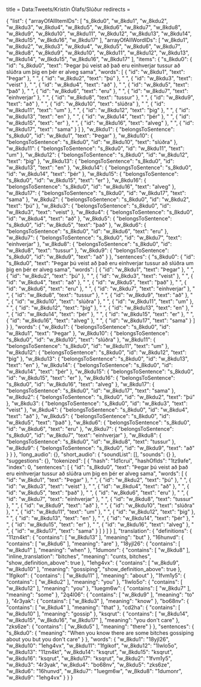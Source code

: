 title = Data:Tweets/Kristín Ólafs/Slúður
redirects =
>>>>

{
    "list": {
        "arrayOfAllItemIDs": [
            "s_8kdu0",
            "w_8kdu1",
            "w_8kdu2",
            "w_8kdu3",
            "w_8kdu4",
            "w_8kdu5",
            "w_8kdu6",
            "w_8kdu7",
            "w_8kdu8",
            "w_8kdu9",
            "w_8kdu10",
            "w_8kdu11",
            "w_8kdu12",
            "w_8kdu13",
            "w_8kdu14",
            "w_8kdu15",
            "w_8kdu16",
            "w_8kdu17"
        ],
        "arrayOfAllWordIDs": [
            "w_8kdu1",
            "w_8kdu2",
            "w_8kdu3",
            "w_8kdu4",
            "w_8kdu5",
            "w_8kdu6",
            "w_8kdu7",
            "w_8kdu8",
            "w_8kdu9",
            "w_8kdu10",
            "w_8kdu11",
            "w_8kdu12",
            "w_8kdu13",
            "w_8kdu14",
            "w_8kdu15",
            "w_8kdu16",
            "w_8kdu17"
        ],
        "items": {
            "s_8kdu0": {
                "id": "s_8kdu0",
                "text": "Þegar þú veist að það eru einhverjar tussur að slúðra um þig en þér er alveg sama",
                "words": [
                    {
                        "id": "w_8kdu1",
                        "text": "Þegar"
                    },
                    " ",
                    {
                        "id": "w_8kdu2",
                        "text": "þú"
                    },
                    " ",
                    {
                        "id": "w_8kdu3",
                        "text": "veist"
                    },
                    " ",
                    {
                        "id": "w_8kdu4",
                        "text": "að"
                    },
                    " ",
                    {
                        "id": "w_8kdu5",
                        "text": "það"
                    },
                    " ",
                    {
                        "id": "w_8kdu6",
                        "text": "eru"
                    },
                    " ",
                    {
                        "id": "w_8kdu7",
                        "text": "einhverjar"
                    },
                    " ",
                    {
                        "id": "w_8kdu8",
                        "text": "tussur"
                    },
                    " ",
                    {
                        "id": "w_8kdu9",
                        "text": "að"
                    },
                    " ",
                    {
                        "id": "w_8kdu10",
                        "text": "slúðra"
                    },
                    " ",
                    {
                        "id": "w_8kdu11",
                        "text": "um"
                    },
                    " ",
                    {
                        "id": "w_8kdu12",
                        "text": "þig"
                    },
                    " ",
                    {
                        "id": "w_8kdu13",
                        "text": "en"
                    },
                    " ",
                    {
                        "id": "w_8kdu14",
                        "text": "þér"
                    },
                    " ",
                    {
                        "id": "w_8kdu15",
                        "text": "er"
                    },
                    " ",
                    {
                        "id": "w_8kdu16",
                        "text": "alveg"
                    },
                    " ",
                    {
                        "id": "w_8kdu17",
                        "text": "sama"
                    }
                ]
            },
            "w_8kdu1": {
                "belongsToSentence": "s_8kdu0",
                "id": "w_8kdu1",
                "text": "Þegar"
            },
            "w_8kdu10": {
                "belongsToSentence": "s_8kdu0",
                "id": "w_8kdu10",
                "text": "slúðra"
            },
            "w_8kdu11": {
                "belongsToSentence": "s_8kdu0",
                "id": "w_8kdu11",
                "text": "um"
            },
            "w_8kdu12": {
                "belongsToSentence": "s_8kdu0",
                "id": "w_8kdu12",
                "text": "þig"
            },
            "w_8kdu13": {
                "belongsToSentence": "s_8kdu0",
                "id": "w_8kdu13",
                "text": "en"
            },
            "w_8kdu14": {
                "belongsToSentence": "s_8kdu0",
                "id": "w_8kdu14",
                "text": "þér"
            },
            "w_8kdu15": {
                "belongsToSentence": "s_8kdu0",
                "id": "w_8kdu15",
                "text": "er"
            },
            "w_8kdu16": {
                "belongsToSentence": "s_8kdu0",
                "id": "w_8kdu16",
                "text": "alveg"
            },
            "w_8kdu17": {
                "belongsToSentence": "s_8kdu0",
                "id": "w_8kdu17",
                "text": "sama"
            },
            "w_8kdu2": {
                "belongsToSentence": "s_8kdu0",
                "id": "w_8kdu2",
                "text": "þú"
            },
            "w_8kdu3": {
                "belongsToSentence": "s_8kdu0",
                "id": "w_8kdu3",
                "text": "veist"
            },
            "w_8kdu4": {
                "belongsToSentence": "s_8kdu0",
                "id": "w_8kdu4",
                "text": "að"
            },
            "w_8kdu5": {
                "belongsToSentence": "s_8kdu0",
                "id": "w_8kdu5",
                "text": "það"
            },
            "w_8kdu6": {
                "belongsToSentence": "s_8kdu0",
                "id": "w_8kdu6",
                "text": "eru"
            },
            "w_8kdu7": {
                "belongsToSentence": "s_8kdu0",
                "id": "w_8kdu7",
                "text": "einhverjar"
            },
            "w_8kdu8": {
                "belongsToSentence": "s_8kdu0",
                "id": "w_8kdu8",
                "text": "tussur"
            },
            "w_8kdu9": {
                "belongsToSentence": "s_8kdu0",
                "id": "w_8kdu9",
                "text": "að"
            }
        },
        "sentences": {
            "s_8kdu0": {
                "id": "s_8kdu0",
                "text": "Þegar þú veist að það eru einhverjar tussur að slúðra um þig en þér er alveg sama",
                "words": [
                    {
                        "id": "w_8kdu1",
                        "text": "Þegar"
                    },
                    " ",
                    {
                        "id": "w_8kdu2",
                        "text": "þú"
                    },
                    " ",
                    {
                        "id": "w_8kdu3",
                        "text": "veist"
                    },
                    " ",
                    {
                        "id": "w_8kdu4",
                        "text": "að"
                    },
                    " ",
                    {
                        "id": "w_8kdu5",
                        "text": "það"
                    },
                    " ",
                    {
                        "id": "w_8kdu6",
                        "text": "eru"
                    },
                    " ",
                    {
                        "id": "w_8kdu7",
                        "text": "einhverjar"
                    },
                    " ",
                    {
                        "id": "w_8kdu8",
                        "text": "tussur"
                    },
                    " ",
                    {
                        "id": "w_8kdu9",
                        "text": "að"
                    },
                    " ",
                    {
                        "id": "w_8kdu10",
                        "text": "slúðra"
                    },
                    " ",
                    {
                        "id": "w_8kdu11",
                        "text": "um"
                    },
                    " ",
                    {
                        "id": "w_8kdu12",
                        "text": "þig"
                    },
                    " ",
                    {
                        "id": "w_8kdu13",
                        "text": "en"
                    },
                    " ",
                    {
                        "id": "w_8kdu14",
                        "text": "þér"
                    },
                    " ",
                    {
                        "id": "w_8kdu15",
                        "text": "er"
                    },
                    " ",
                    {
                        "id": "w_8kdu16",
                        "text": "alveg"
                    },
                    " ",
                    {
                        "id": "w_8kdu17",
                        "text": "sama"
                    }
                ]
            }
        },
        "words": {
            "w_8kdu1": {
                "belongsToSentence": "s_8kdu0",
                "id": "w_8kdu1",
                "text": "Þegar"
            },
            "w_8kdu10": {
                "belongsToSentence": "s_8kdu0",
                "id": "w_8kdu10",
                "text": "slúðra"
            },
            "w_8kdu11": {
                "belongsToSentence": "s_8kdu0",
                "id": "w_8kdu11",
                "text": "um"
            },
            "w_8kdu12": {
                "belongsToSentence": "s_8kdu0",
                "id": "w_8kdu12",
                "text": "þig"
            },
            "w_8kdu13": {
                "belongsToSentence": "s_8kdu0",
                "id": "w_8kdu13",
                "text": "en"
            },
            "w_8kdu14": {
                "belongsToSentence": "s_8kdu0",
                "id": "w_8kdu14",
                "text": "þér"
            },
            "w_8kdu15": {
                "belongsToSentence": "s_8kdu0",
                "id": "w_8kdu15",
                "text": "er"
            },
            "w_8kdu16": {
                "belongsToSentence": "s_8kdu0",
                "id": "w_8kdu16",
                "text": "alveg"
            },
            "w_8kdu17": {
                "belongsToSentence": "s_8kdu0",
                "id": "w_8kdu17",
                "text": "sama"
            },
            "w_8kdu2": {
                "belongsToSentence": "s_8kdu0",
                "id": "w_8kdu2",
                "text": "þú"
            },
            "w_8kdu3": {
                "belongsToSentence": "s_8kdu0",
                "id": "w_8kdu3",
                "text": "veist"
            },
            "w_8kdu4": {
                "belongsToSentence": "s_8kdu0",
                "id": "w_8kdu4",
                "text": "að"
            },
            "w_8kdu5": {
                "belongsToSentence": "s_8kdu0",
                "id": "w_8kdu5",
                "text": "það"
            },
            "w_8kdu6": {
                "belongsToSentence": "s_8kdu0",
                "id": "w_8kdu6",
                "text": "eru"
            },
            "w_8kdu7": {
                "belongsToSentence": "s_8kdu0",
                "id": "w_8kdu7",
                "text": "einhverjar"
            },
            "w_8kdu8": {
                "belongsToSentence": "s_8kdu0",
                "id": "w_8kdu8",
                "text": "tussur"
            },
            "w_8kdu9": {
                "belongsToSentence": "s_8kdu0",
                "id": "w_8kdu9",
                "text": "að"
            }
        }
    },
    "long_audio": {},
    "short_audio": {
        "soundList": [],
        "sounds": {}
    },
    "suggestions": {},
    "tokenized": [
        {
            "hash": "1d1crui",
            "hashOfIds": "1tz9afe",
            "index": 0,
            "sentences": [
                {
                    "id": "s_8kdu0",
                    "text": "Þegar þú veist að það eru einhverjar tussur að slúðra um þig en þér er alveg sama",
                    "words": [
                        {
                            "id": "w_8kdu1",
                            "text": "Þegar"
                        },
                        " ",
                        {
                            "id": "w_8kdu2",
                            "text": "þú"
                        },
                        " ",
                        {
                            "id": "w_8kdu3",
                            "text": "veist"
                        },
                        " ",
                        {
                            "id": "w_8kdu4",
                            "text": "að"
                        },
                        " ",
                        {
                            "id": "w_8kdu5",
                            "text": "það"
                        },
                        " ",
                        {
                            "id": "w_8kdu6",
                            "text": "eru"
                        },
                        " ",
                        {
                            "id": "w_8kdu7",
                            "text": "einhverjar"
                        },
                        " ",
                        {
                            "id": "w_8kdu8",
                            "text": "tussur"
                        },
                        " ",
                        {
                            "id": "w_8kdu9",
                            "text": "að"
                        },
                        " ",
                        {
                            "id": "w_8kdu10",
                            "text": "slúðra"
                        },
                        " ",
                        {
                            "id": "w_8kdu11",
                            "text": "um"
                        },
                        " ",
                        {
                            "id": "w_8kdu12",
                            "text": "þig"
                        },
                        " ",
                        {
                            "id": "w_8kdu13",
                            "text": "en"
                        },
                        " ",
                        {
                            "id": "w_8kdu14",
                            "text": "þér"
                        },
                        " ",
                        {
                            "id": "w_8kdu15",
                            "text": "er"
                        },
                        " ",
                        {
                            "id": "w_8kdu16",
                            "text": "alveg"
                        },
                        " ",
                        {
                            "id": "w_8kdu17",
                            "text": "sama"
                        }
                    ]
                }
            ]
        }
    ],
    "translation": {
        "definitions": {
            "11zn4kt": {
                "contains": [
                    "w_8kdu13"
                ],
                "meaning": "but"
            },
            "16hunvd": {
                "contains": [
                    "w_8kdu6"
                ],
                "meaning": "are"
            },
            "18yjl26": {
                "contains": [
                    "w_8kdu1"
                ],
                "meaning": "when"
            },
            "1dumonr": {
                "contains": [
                    "w_8kdu8"
                ],
                "inline_translation": "bitches",
                "meaning": "cunts, bitches",
                "show_definition_above": true
            },
            "1ehg4vx": {
                "contains": [
                    "w_8kdu9",
                    "w_8kdu10"
                ],
                "meaning": "gossiping",
                "show_definition_above": true
            },
            "1fgikof": {
                "contains": [
                    "w_8kdu11"
                ],
                "meaning": "about"
            },
            "1fvm1y5": {
                "contains": [
                    "w_8kdu2"
                ],
                "meaning": "you"
            },
            "1lwlo5o": {
                "contains": [
                    "w_8kdu12"
                ],
                "meaning": "you"
            },
            "1uegm6w": {
                "contains": [
                    "w_8kdu7"
                ],
                "meaning": "some"
            },
            "2q4l06": {
                "contains": [
                    "w_8kdu9"
                ],
                "meaning": "to"
            },
            "4r3yak": {
                "contains": [
                    "w_8kdu3"
                ],
                "meaning": "know"
            },
            "bo68nv": {
                "contains": [
                    "w_8kdu4"
                ],
                "meaning": "that"
            },
            "cd2ha": {
                "contains": [
                    "w_8kdu10"
                ],
                "meaning": "gossip"
            },
            "ksqrut": {
                "contains": [
                    "w_8kdu14",
                    "w_8kdu15",
                    "w_8kdu16",
                    "w_8kdu17"
                ],
                "meaning": "you don't care"
            },
            "zks6ze": {
                "contains": [
                    "w_8kdu5"
                ],
                "meaning": "there"
            }
        },
        "sentences": {
            "s_8kdu0": {
                "meaning": "When you know there are some bitches gossiping about you but you don't care"
            }
        },
        "words": {
            "w_8kdu1": "18yjl26",
            "w_8kdu10": "1ehg4vx",
            "w_8kdu11": "1fgikof",
            "w_8kdu12": "1lwlo5o",
            "w_8kdu13": "11zn4kt",
            "w_8kdu14": "ksqrut",
            "w_8kdu15": "ksqrut",
            "w_8kdu16": "ksqrut",
            "w_8kdu17": "ksqrut",
            "w_8kdu2": "1fvm1y5",
            "w_8kdu3": "4r3yak",
            "w_8kdu4": "bo68nv",
            "w_8kdu5": "zks6ze",
            "w_8kdu6": "16hunvd",
            "w_8kdu7": "1uegm6w",
            "w_8kdu8": "1dumonr",
            "w_8kdu9": "1ehg4vx"
        }
    }
}